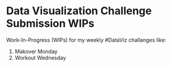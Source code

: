 # Data Visualization Challenge Submission WIPs
Work-In-Progress (WIPs) for my weekly #DataViz challanges like:
1. Makover Monday
2. Workout Wednesday
